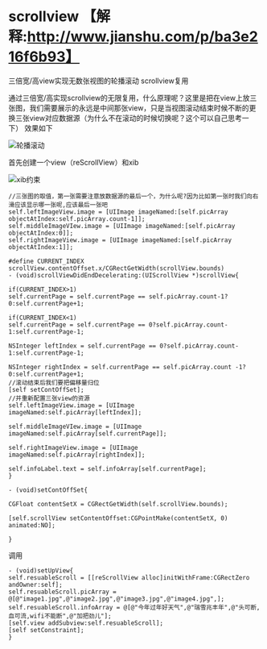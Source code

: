 # scrollview 【解释:http://www.jianshu.com/p/ba3e216f6b93】
三倍宽/高view实现无数张视图的轮播滚动 scrollview复用

通过三倍宽/高实现scrollview的无限复用，什么原理呢？这里是把在view上放三张图，我们需要展示的永远是中间那张view，只是当视图滚动结束时候不断的更换三张view对应数据源（为什么不在滚动的时候切换呢？这个可以自己思考一下）
效果如下

![轮播滚动](http://upload-images.jianshu.io/upload_images/1488115-df0536b31dc07585.gif?imageMogr2/auto-orient/strip)

首先创建一个view（reScrollView）和xib

![xib约束](http://upload-images.jianshu.io/upload_images/1488115-0f5e669b10a6e0ff.png?imageMogr2/auto-orient/strip%7CimageView2/2/w/1240)


```
//三张图的取值，第一张需要注意放数据源的最后一个，为什么呢?因为比如第一张时我们向右滑应该显示哪一张呢,应该最后一张吧
self.leftImageView.image = [UIImage imageNamed:[self.picArray objectAtIndex:self.picArray.count-1]];
self.middleImageVIew.image = [UIImage imageNamed:[self.picArray objectAtIndex:0]];
self.rightImageView.image = [UIImage imageNamed:[self.picArray objectAtIndex:1]];
```

```
#define CURRENT_INDEX scrollView.contentOffset.x/CGRectGetWidth(scrollView.bounds)
- (void)scrollViewDidEndDecelerating:(UIScrollView *)scrollView{

if(CURRENT_INDEX>1)
self.currentPage = self.currentPage == self.picArray.count-1?0:self.currentPage+1;

if(CURRENT_INDEX<1)
self.currentPage = self.currentPage == 0?self.picArray.count-1:self.currentPage-1;

NSInteger leftIndex = self.currentPage == 0?self.picArray.count-1:self.currentPage-1;

NSInteger rightIndex = self.currentPage == self.picArray.count -1?0:self.currentPage+1;
//滚动结束后我们要把偏移量归位
[self setContOffSet];
//并重新配置三张view的资源
self.leftImageView.image = [UIImage imageNamed:self.picArray[leftIndex]];

self.middleImageVIew.image = [UIImage imageNamed:self.picArray[self.currentPage]];

self.rightImageView.image = [UIImage imageNamed:self.picArray[rightIndex]];

self.infoLabel.text = self.infoArray[self.currentPage];
}
```
```
- (void)setContOffSet{

CGFloat contentSetX = CGRectGetWidth(self.scrollView.bounds);

[self.scrollView setContentOffset:CGPointMake(contentSetX, 0) animated:NO];

}
```

调用
```
- (void)setUpView{
self.resuableScroll = [[reScrollView alloc]initWithFrame:CGRectZero andOwner:self];
self.resuableScroll.picArray = @[@"image1.jpg",@"image2.jpg",@"image3.jpg",@"image4.jpg",];
self.resuableScroll.infoArray = @[@"今年过年好天气",@"瑞雪兆丰年",@"头可断,血可流,wifi不能断",@"加把劲儿"];
[self.view addSubview:self.resuableScroll];
[self setConstraint];
}
```

